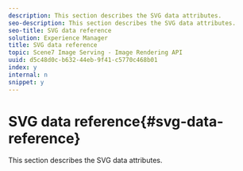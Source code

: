 ```yaml
---
description: This section describes the SVG data attributes.
seo-description: This section describes the SVG data attributes.
seo-title: SVG data reference
solution: Experience Manager
title: SVG data reference
topic: Scene7 Image Serving - Image Rendering API
uuid: d5c48d0c-b632-44eb-9f41-c5770c468b01
index: y
internal: n
snippet: y
---
```


# SVG data reference{#svg-data-reference}

This section describes the SVG data attributes.

